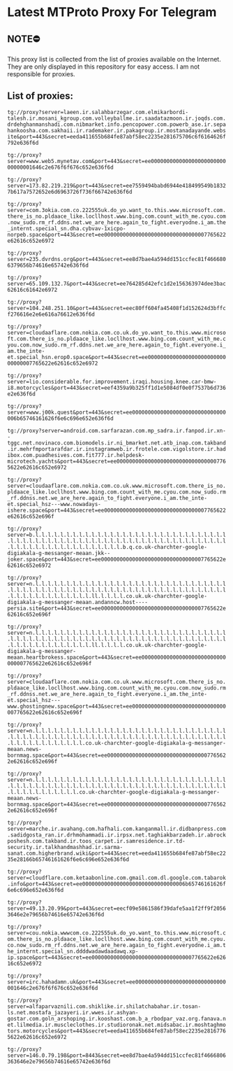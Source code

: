 # Latest MTProto Proxy For Telegram

## NOTE⛔

This proxy list is collected from the list of proxies available on the Internet. They are only displayed in this repository for easy access. I am not responsible for proxies.

## List of proxies:

`tg://proxy?server=laeen.ir.salahbarzegar.com.elmikarbordi-talesh.ir.mosani_kgroup.com.volleyballme.ir.saadatazmoon.ir.joqds.com.drdehghanmanshadi.com.nibmarket.info.pencopower.com.powerb_ase.ir.sepahankoosha.com.sakhaii.ir.rademaker.ir.pakagroup.ir.mostanadayande.website&port=443&secret=eeda411655b684fe87abf58ec2235e281675706c6f6164626f792e636f6d`

`tg://proxy?server=www.web5.mynetav.com&port=443&secret=ee00000000000000000000000000000001646c2e676f6f676c652e636f6d`

`tg://proxy?server=173.82.219.219&port=443&secret=ee7559494babd6944e418499549b18327b617a7572652e6d6963726f736f66742e636f6d`

`tg://proxy?server=com.3okia.com.co.222555uk.do_yo.want_to.this.www.microsoft.com.there_is_no.pldaace_like.locllhost.www.bing.com.count_with_me.cyou.com.now_sudo.rm_rf.ddns.net.we_are_here.again_to_fight.everyodne.i_am.the_internt.special_sn.dha.cybvav-1xicpo-norpeb.space&port=443&secret=ee000000000000000000000000000000007765622e62616c652e6972`

`tg://proxy?server=235.dvrdns.org&port=443&secret=ee8d7bae4a594dd151ccfec81f4666806379656b74616e65742e636f6d`

`tg://proxy?server=65.109.132.7&port=443&secret=ee764285d42efc1d2e156363974dee3bac62616c61642e6972`

`tg://proxy?server=104.248.251.10&port=443&secret=eec80ff604fa45408f1d152624d3bffcf276616e2e6e616a76612e636f6d`

`tg://proxy?server=cloudaaflare.com.nokia.com.co.uk.do_yo.want_to.this.www.microsoft.com.there_is_no.pldaace_like.locllhost.www.bing.com.count_with_me.cyou.com.now_sudo.rm_rf.ddns.net.we_are_here.again_to_fight.everyone.i_am.the_inte-et.special_hsn.erop0.space&port=443&secret=ee000000000000000000000000000000007765622e62616c652e6972`

`tg://proxy?server=lio.considerable.for.improvement.iraqi.housing.knee.car-bmw-i8.motorcycles&port=443&secret=eef4359a9b325ff1d1e5084df0e0f7537b6d736e2e636f6d`

`tg://proxy?server=www.j00k.quest&port=443&secret=ee000000000000000000000000000000006b65746161626f6e6c696e652e636f6d`

`tg://proxy?server=android.com.sarfarazan.com.mp_sadra.ir.fanpod.ir.xn--tggc.net.novinaco.com.biomodels.ir.ni_bmarket.net.atb_inap.com.takband.ir.mehrfmportarafdar.ir.instagramweb.ir.frotele.com.vigolstore.ir.hadibox.com.puadhesives.com.fit777.ir.helpdesk-microtech.yachts&port=443&secret=ee000000000000000000000000000000007765622e62616c652e6972`

`tg://proxy?server=cloudaaflare.com.nokia.com.co.uk.www.microsoft.com.there_is_no.pldaace_like.locllhost.www.bing.com.count_with_me.cyou.com.now_sudo.rm_rf.ddnss.net.we_are_here.again_to_fight.everyone.i_am.the_inte-et.special_hsz---www.nowadays-ishere.space&port=443&secret=ee000000000000000000000000000000007765622e62616c652e696f`

`tg://proxy?server=b.l.l.l.l.l.l.l.l.l.l.l.l.l.l.l.l.l.l.l.l.l.l.l.l.l.l.l.l.l.l.l.l.l.l.l.l.l.l.l.l.l.l.l.l.l.l.l.l.l.l.l.l.l.l.l.l.l.l.l.l.l.l.l.l.l.l.l.l.l.l.l.l.l.l.l.l.l.l.l.l.l.l.l.l.b.q.co.uk-charchter-google-digiakala-g-messanger-meaan.jkk--joker.space&port=443&secret=ee000000000000000000000000000000007765622e62616c652e6972`

`tg://proxy?server=n.l.l.l.l.l.l.l.l.l.l.l.l.l.l.l.l.l.l.l.l.l.l.l.l.l.l.l.l.l.l.l.l.l.l.l.l.l.l.l.l.l.l.l.l.l.l.l.l.l.l.l.l.l.l.l.l.l.l.l.l.l.l.l.l.l.l.l.l.l.l.l.l.l.l.l.l.l.l.l.ll.l.l.l.l.co.uk.uk-charchter-google-digiakala-g-messanger-meaan.andanncw.host----persia.site&port=443&secret=ee000000000000000000000000000000007765622e62616c652e696f`

`tg://proxy?server=n.l.l.l.l.l.l.l.l.l.l.l.l.l.l.l.l.l.l.l.l.l.l.l.l.l.l.l.l.l.l.l.l.l.l.l.l.l.l.l.l.l.l.l.l.l.l.l.l.l.l.l.l.l.l.l.l.l.l.l.l.l.l.l.l.l.l.l.l.l.l.l.l.l.l.l.l.l.l.l.ll.l.l.l.l.co.uk.uk-charchter-google-digiakala-g-messanger-meaan.heartbrokess.space&port=443&secret=ee000000000000000000000000000000007765622e62616c652e696f`

`tg://proxy?server=cloudaaflare.com.nokia.com.co.uk.www.microsoft.com.there_is_no.pldaace_like.locllhost.www.bing.com.count_with_me.cyou.com.now_sudo.rm_rf.ddnss.net.we_are_here.again_to_fight.everyone.i_am.the_inte-et.special_hsz---www.ghostingnew.space&port=443&secret=ee000000000000000000000000000000007765622e62616c652e696f`

`tg://proxy?server=n.l.l.l.l.l.l.l.l.l.l.l.l.l.l.l.l.l.l.l.l.l.l.l.l.l.l.l.l.l.l.l.l.l.l.l.l.l.l.l.l.l.l.l.l.l.l.l.l.l.l.l.l.l.l.l.l.l.l.l.l.l.l.l.l.l.l.l.l.l.l.l.l.l.l.l.l.l.l.co.uk-charchter-google-digiakala-g-messanger-meaan.news-bornmag.space&port=443&secret=ee000000000000000000000000000000007765622e62616c652e696f`

`tg://proxy?server=n.l.l.l.l.l.l.l.l.l.l.l.l.l.l.l.l.l.l.l.l.l.l.l.l.l.l.l.l.l.l.l.l.l.l.l.l.l.l.l.l.l.l.l.l.l.l.l.l.l.l.l.l.l.l.l.l.l.l.l.l.l.l.l.l.l.l.l.l.l.l.l.l.l.l.l.l.l.co.uk-charchter-google-digiakala-g-messanger-meaan.news-bornmag.space&port=443&secret=ee000000000000000000000000000000007765622e62616c652e696f`

`tg://proxy?server=marche.ir.avahang.com.hafhali.com.kanganmall.ir.didbanpress.com.sadidgosta_ran.ir.drhmohammadi.ir.irpsx.net.taghiakbarzadeh.ir.abrockposhesh.com.takband.ir.toos_carpet.ir.samresidence.ir.td-security.ir.talkhandmashhad.ir.sarma-sanat.com.higherbrand.wiki&port=443&secret=eeda411655b684fe87abf58ec2235e28166b65746161626f6e6c696e652e636f6d`

`tg://proxy?server=cloudflare.com.ketaabonline.com.gmail.com.dl.google.com.tabarok.info&port=443&secret=ee000000000000000000000000000000006b65746161626f6e6c696e652e636f6d`

`tg://proxy?server=49.13.20.99&port=443&secret=eecf09e5861586f39dafe5aa1f2ff9f20563646e2e79656b74616e65742e636f6d`

`tg://proxy?server=cou.nokia.wwwcom.co.222555uk.do_yo.want_to.this.www.microsoft.com.there_is_no.pldaace_like.locllhost.www.bing.com.count_with_me.cyou.co.now_sudo.rm_rf.ddns.net.we_are_here.again_to_fight.everyodne.i_am.the_internt.special_sn.ddddwadawdaadawq.xp-ip.space&port=443&secret=ee000000000000000000000000000000007765622e62616c652e6972`

`tg://proxy?server=irc.hahadamn.uk&port=443&secret=ee00000000000000000000000000000001646c2e676f6f676c652e636f6d`

`tg://proxy?server=alfaparvaznili.com.shiklike.ir.shilatchabahar.ir.tosan-ls.net.mostafa_jazayeri.ir.wwes.ir.ashyan-gostar.com.goln_arshoping.ir.kooshast.com.b_a_rbodpar_vaz.org.fanava.net.lilmedia.ir.muscleclothes.ir.studioronak.net.midsabac.ir.moshtaghmotors.motorcycles&port=443&secret=eeda411655b684fe87abf58ec2235e28167765622e62616c652e6972`

`tg://proxy?server=146.0.79.198&port=8443&secret=ee8d7bae4a594dd151ccfec81f4666806363646e2e79656b74616e65742e636f6d`

